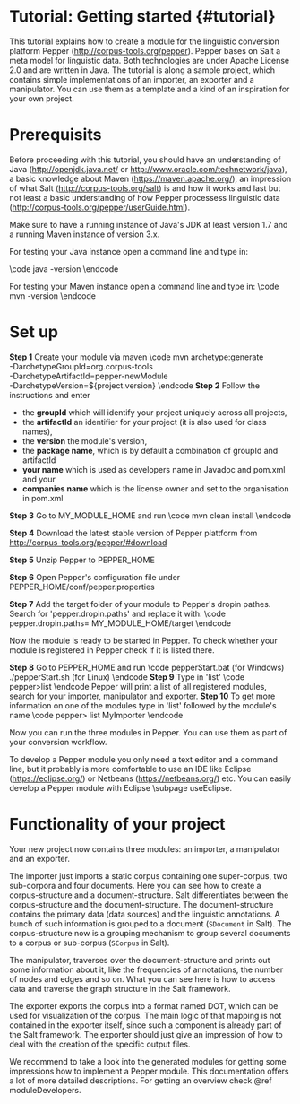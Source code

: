 Tutorial: Getting started {#tutorial}
============================

This tutorial explains how to create a module for the linguistic conversion platform Pepper (http://corpus-tools.org/pepper). Pepper bases on Salt a meta model for linguistic data. Both technologies are under Apache License 2.0 and are written in Java. The tutorial is along a sample project, which contains simple implementations of an importer, an exporter and a manipulator. You can use them as a template and a  kind of an inspiration for your own project.

Prerequisits
===
Before proceeding with this tutorial, you should have an understanding of Java (http://openjdk.java.net/ or http://www.oracle.com/technetwork/java), a basic knowledge about Maven (https://maven.apache.org/), an impression of what Salt (http://corpus-tools.org/salt) is and how it works and last but not least a basic understanding of how Pepper processess linguistic data (http://corpus-tools.org/pepper/userGuide.html). 

Make sure to have a running instance of Java's JDK at least version 1.7  and a running Maven instance of version 3.x. 

For testing your Java instance open a command line and type in:

\code
java -version
\endcode 

For testing your Maven instance open a command line and type in:
\code
mvn -version
\endcode 

Set up
===

**Step 1**  Create your module via maven
\code
mvn archetype:generate \
    -DarchetypeGroupId=org.corpus-tools \
    -DarchetypeArtifactId=pepper-newModule \
    -DarchetypeVersion=${project.version} 
\endcode
**Step 2**  Follow the instructions and enter 
- the **groupId** which will identify your project uniquely across all projects, 
- the **artifactId** an identifier for your project (it is also used for class names), 
- the **version** the module's version, 
- the **package name**, which is by default a combination of groupId and artifactId
- **your name** which is used as developers name in Javadoc and pom.xml and your 
- **companies name** which is the license owner and set to the organisation in pom.xml   

**Step 3** Go to MY_MODULE_HOME and run 
\code
mvn clean install
\endcode

**Step 4** Download the latest stable version of Pepper plattform from http://corpus-tools.org/pepper/#download

**Step 5** Unzip Pepper to PEPPER_HOME

**Step 6** Open Pepper's configuration file under PEPPER_HOME/conf/pepper.properties

**Step 7** Add the target folder of your module to Pepper's dropin pathes. Search for 'pepper.dropin.paths' and replace it with:
\code
pepper.dropin.paths= MY_MODULE_HOME/target
\endcode

Now the module is ready to be started in Pepper. To check whether your module is registered in Pepper check if it is listed there.

**Step 8** Go to PEPPER_HOME and run 
\code
	pepperStart.bat	  (for Windows)
	./pepperStart.sh  (for Linux)
\endcode
**Step 9** Type in 'list'
\code	
	pepper>list
\endcode
  Pepper will print a list of all registered modules, search for your importer, manipulator and exporter.
**Step 10** To get more information on one of the modules type in 'list' followed by the module's name
\code
pepper> list MyImporter
\endcode 

Now you can run the three modules in Pepper. You can use them as part of your conversion workflow.

To develop a Pepper module you only need a text editor and a command line, but it probably is more comfortable to use an IDE like Eclipse (https://eclipse.org/) or Netbeans (https://netbeans.org/) etc. You can easily develop a Pepper module with Eclipse \subpage useEclipse.


Functionality of your project
===
Your new project now contains three modules: an importer, a manipulator and an exporter. 

The importer just imports a static corpus containing one super-corpus, two sub-corpora and four documents. Here you can see how to create a corpus-structure and a document-structure. Salt differentiates between the corpus-structure and the document-structure. The document-structure contains the primary data (data sources) and the linguistic annotations. A bunch of such information is grouped to a document (`SDocument` in Salt). The corpus-structure now is a grouping mechanism to group several documents to a corpus or sub-corpus (`SCorpus` in Salt). 

The manipulator, traverses over the document-structure and prints out some information about it, like the frequencies of annotations, the number of nodes and edges and so on. What you can see here is how to access data and traverse the graph structure in the Salt framework. 

The exporter exports the corpus into a format named DOT, which can be used for visualization of the corpus. The main logic of that mapping is not contained in the exporter itself, since such a component is already part of the Salt framework. The exporter should just give an impression of how to deal with the creation of the specific output files.

We recommend to take a look into the generated modules for getting some impressions how to implement a Pepper module. This documentation offers a lot of more detailed descriptions. For getting an overview check @ref moduleDevelopers. 
